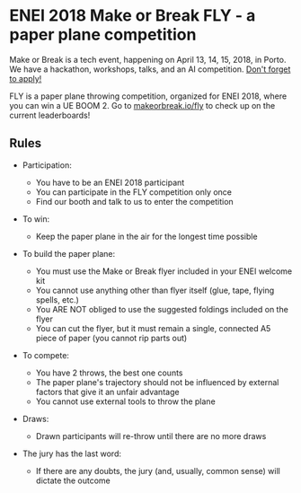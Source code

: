 ENEI 2018 Make or Break FLY - a paper plane competition
===

Make or Break is a tech event, happening on April 13, 14, 15, 2018, in Porto. We have a hackathon, workshops, talks, and an AI competition. [Don't forget to apply!](https://makeorbreak.io/)

FLY is a paper plane throwing competition, organized for ENEI 2018, where you can win a UE BOOM 2. Go to [makeorbreak.io/fly](https://makeorbreak.io/fly) to check up on the current leaderboards!

Rules
---

* Participation:
  * You have to be an ENEI 2018 participant
  * You can participate in the FLY competition only once
  * Find our booth and talk to us to enter the competition

* To win:
	* Keep the paper plane in the air for the longest time possible

* To build the paper plane:
	* You must use the Make or Break flyer included in your ENEI welcome kit
	* You cannot use anything other than flyer itself (glue, tape, flying spells, etc.)
	* You ARE NOT obliged to use the suggested foldings included on the flyer
	* You can cut the flyer, but it must remain a single, connected A5 piece of paper (you cannot rip parts out)

* To compete:
	* You have 2 throws, the best one counts
	* The paper plane's trajectory should not be influenced by external factors that give it an unfair advantage
	* You cannot use external tools to throw the plane

* Draws:
	* Drawn participants will re-throw until there are no more draws

* The jury has the last word:
	* If there are any doubts, the jury (and, usually, common sense) will dictate the outcome
